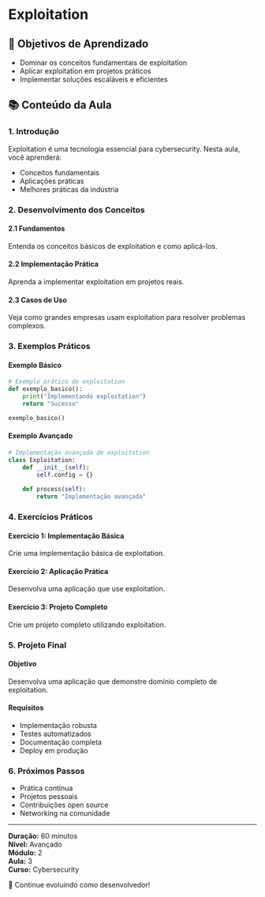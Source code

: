 # Exploitation

## 🎯 Objetivos de Aprendizado
- Dominar os conceitos fundamentais de exploitation
- Aplicar exploitation em projetos práticos
- Implementar soluções escaláveis e eficientes

## 📚 Conteúdo da Aula

### 1. Introdução
Exploitation é uma tecnologia essencial para cybersecurity. Nesta aula, você aprenderá:

- Conceitos fundamentais
- Aplicações práticas
- Melhores práticas da indústria

### 2. Desenvolvimento dos Conceitos

#### 2.1 Fundamentos
Entenda os conceitos básicos de exploitation e como aplicá-los.

#### 2.2 Implementação Prática
Aprenda a implementar exploitation em projetos reais.

#### 2.3 Casos de Uso
Veja como grandes empresas usam exploitation para resolver problemas complexos.

### 3. Exemplos Práticos

#### Exemplo Básico
```python
# Exemplo prático de exploitation
def exemplo_basico():
    print("Implementando exploitation")
    return "Sucesso"

exemplo_basico()
```

#### Exemplo Avançado
```python
# Implementação avançada de exploitation
class Exploitation:
    def __init__(self):
        self.config = {}
    
    def process(self):
        return "Implementação avançada"
```

### 4. Exercícios Práticos

#### Exercício 1: Implementação Básica
Crie uma implementação básica de exploitation.

#### Exercício 2: Aplicação Prática
Desenvolva uma aplicação que use exploitation.

#### Exercício 3: Projeto Completo
Crie um projeto completo utilizando exploitation.

### 5. Projeto Final

#### Objetivo
Desenvolva uma aplicação que demonstre domínio completo de exploitation.

#### Requisitos
- Implementação robusta
- Testes automatizados
- Documentação completa
- Deploy em produção

### 6. Próximos Passos

- Prática contínua
- Projetos pessoais
- Contribuições open source
- Networking na comunidade

---

**Duração:** 60 minutos  
**Nível:** Avançado  
**Módulo:** 2  
**Aula:** 3  
**Curso:** Cybersecurity

🎉 Continue evoluindo como desenvolvedor!
